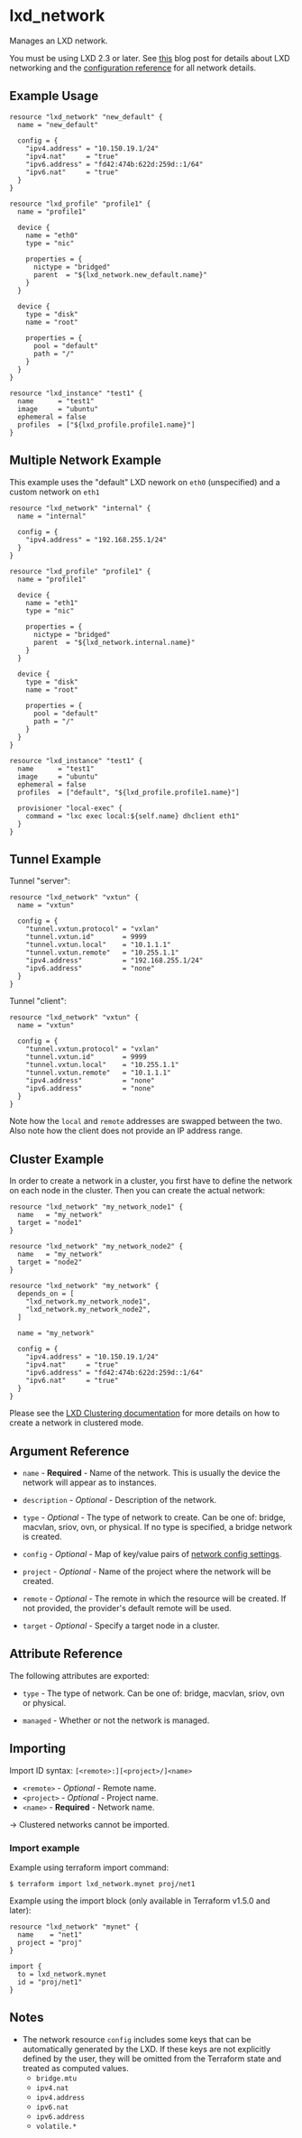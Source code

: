 # lxd_network

Manages an LXD network.

You must be using LXD 2.3 or later. See
[this](https://www.stgraber.org/2016/10/27/network-management-with-lxd-2-3/)
blog post for details about LXD networking and the
[configuration reference](https://documentation.ubuntu.com/lxd/latest/explanation/networks/)
for all network details.

## Example Usage

```hcl
resource "lxd_network" "new_default" {
  name = "new_default"

  config = {
    "ipv4.address" = "10.150.19.1/24"
    "ipv4.nat"     = "true"
    "ipv6.address" = "fd42:474b:622d:259d::1/64"
    "ipv6.nat"     = "true"
  }
}

resource "lxd_profile" "profile1" {
  name = "profile1"

  device {
    name = "eth0"
    type = "nic"

    properties = {
      nictype = "bridged"
      parent  = "${lxd_network.new_default.name}"
    }
  }

  device {
    type = "disk"
    name = "root"

    properties = {
      pool = "default"
      path = "/"
    }
  }
}

resource "lxd_instance" "test1" {
  name      = "test1"
  image     = "ubuntu"
  ephemeral = false
  profiles  = ["${lxd_profile.profile1.name}"]
}
```

## Multiple Network Example

This example uses the "default" LXD nework on `eth0` (unspecified) and a
custom network on `eth1`

```hcl
resource "lxd_network" "internal" {
  name = "internal"

  config = {
    "ipv4.address" = "192.168.255.1/24"
  }
}

resource "lxd_profile" "profile1" {
  name = "profile1"

  device {
    name = "eth1"
    type = "nic"

    properties = {
      nictype = "bridged"
      parent  = "${lxd_network.internal.name}"
    }
  }

  device {
    type = "disk"
    name = "root"

    properties = {
      pool = "default"
      path = "/"
    }
  }
}

resource "lxd_instance" "test1" {
  name      = "test1"
  image     = "ubuntu"
  ephemeral = false
  profiles  = ["default", "${lxd_profile.profile1.name}"]

  provisioner "local-exec" {
    command = "lxc exec local:${self.name} dhclient eth1"
  }
}
```

## Tunnel Example

Tunnel "server":

```hcl
resource "lxd_network" "vxtun" {
  name = "vxtun"

  config = {
    "tunnel.vxtun.protocol" = "vxlan"
    "tunnel.vxtun.id"       = 9999
    "tunnel.vxtun.local"    = "10.1.1.1"
    "tunnel.vxtun.remote"   = "10.255.1.1"
    "ipv4.address"          = "192.168.255.1/24"
    "ipv6.address"          = "none"
  }
}
```

Tunnel "client":

```hcl
resource "lxd_network" "vxtun" {
  name = "vxtun"

  config = {
    "tunnel.vxtun.protocol" = "vxlan"
    "tunnel.vxtun.id"       = 9999
    "tunnel.vxtun.local"    = "10.255.1.1"
    "tunnel.vxtun.remote"   = "10.1.1.1"
    "ipv4.address"          = "none"
    "ipv6.address"          = "none"
  }
}
```

Note how the `local` and `remote` addresses are swapped between the two.
Also note how the client does not provide an IP address range.

## Cluster Example

In order to create a network in a cluster, you first have to
define the network on each node in the cluster. Then you can create
the actual network:

```hcl
resource "lxd_network" "my_network_node1" {
  name   = "my_network"
  target = "node1"
}

resource "lxd_network" "my_network_node2" {
  name   = "my_network"
  target = "node2"
}

resource "lxd_network" "my_network" {
  depends_on = [
    "lxd_network.my_network_node1",
    "lxd_network.my_network_node2",
  ]

  name = "my_network"

  config = {
    "ipv4.address" = "10.150.19.1/24"
    "ipv4.nat"     = "true"
    "ipv6.address" = "fd42:474b:622d:259d::1/64"
    "ipv6.nat"     = "true"
  }
}
```

Please see the [LXD Clustering documentation](https://documentation.ubuntu.com/lxd/latest/howto/cluster_config_networks/)
for more details on how to create a network in clustered mode.


## Argument Reference

* `name` - **Required** - Name of the network. This is usually the device the
	network will appear as to instances.

* `description` - *Optional* - Description of the network.

* `type` - *Optional* - The type of network to create. Can be one of: bridge,
  macvlan, sriov, ovn, or physical. If no type is specified, a bridge network
  is created.

* `config` - *Optional* - Map of key/value pairs of
	[network config settings](https://documentation.ubuntu.com/lxd/latest/networks/).

* `project` - *Optional* - Name of the project where the network will be created.

* `remote` - *Optional* - The remote in which the resource will be created. If
	not provided, the provider's default remote will be used.

* `target` - *Optional* - Specify a target node in a cluster.

## Attribute Reference

The following attributes are exported:

* `type` - The type of network. Can be one of: bridge, macvlan, sriov, ovn or
  physical.

* `managed` - Whether or not the network is managed.

## Importing

Import ID syntax: `[<remote>:][<project>/]<name>`

* `<remote>` - *Optional* - Remote name.
* `<project>` - *Optional* - Project name.
* `<name>` - **Required** - Network name.

-> Clustered networks cannot be imported.

### Import example

Example using terraform import command:

```shell
$ terraform import lxd_network.mynet proj/net1
```

Example using the import block (only available in Terraform v1.5.0 and later):

```hcl
resource "lxd_network" "mynet" {
  name    = "net1"
  project = "proj"
}

import {
  to = lxd_network.mynet
  id = "proj/net1"
}
```

## Notes

* The network resource `config` includes some keys that can be automatically generated by the LXD.
  If these keys are not explicitly defined by the user, they will be omitted from the Terraform
  state and treated as computed values.
    - `bridge.mtu`
    - `ipv4.nat`
    - `ipv4.address`
    - `ipv6.nat`
    - `ipv6.address`
    - `volatile.*`
